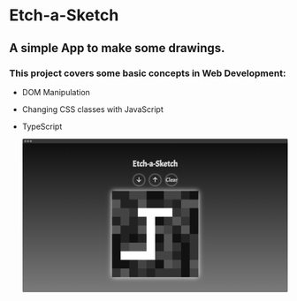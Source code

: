 # Etch-a-Sketch

## A simple App to make some drawings.

### This project covers some basic concepts in Web Development:

- DOM Manipulation
- Changing CSS classes with JavaScript
- TypeScript

  ![Tux, the Linux mascot](/src/assets/screely-1645624936218.png)
